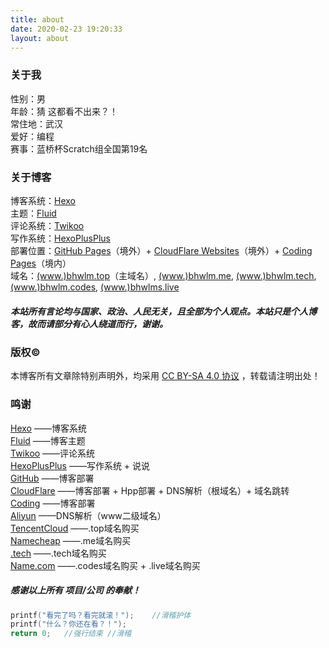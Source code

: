```yaml
---
title: about
date: 2020-02-23 19:20:33
layout: about
---
```


### 关于我
性别：男  
年龄：猜 <span class="heimu" title="你知道的太多了">这都看不出来？！</span>  
常住地：武汉  
爱好：编程  
赛事：蓝桥杯Scratch组全国第19名  

### 关于博客
博客系统：[Hexo](https://hexo.io/)  
主题：[Fluid](https://github.com/fluid-dev/hexo-theme-fluid)  
评论系统：[Twikoo](https://twikoo.js.org/)  
写作系统：[HexoPlusPlus](https://hexoplusplus.js.org/)  
部署位置：[GitHub Pages](https://github.com/)（境外）+ [CloudFlare Websites](https://www.cloudflare.com/)（境外）+ [Coding Pages](https://coding.net/)（境内）  
域名：[(www.)bhwlm.top](https://www.bhwlm.top)（主域名）, [(www.)bhwlm.me](https://www.bhwlm.me), [(www.)bhwlm.tech](https://www.bhwlm.tech), [(www.)bhwlm.codes](https://www.bhwlm.codes), [(www.)bhwlms.live](https://www.bhwlms.live)  
##### 本站所有言论均与国家、政治、人民无关，且全部为个人观点。本站只是个人博客，故而请部分有心人绕道而行，谢谢。

### 版权©
本博客所有文章除特别声明外，均采用 [CC BY-SA 4.0 协议](https://creativecommons.org/licenses/by-sa/4.0/deed.zh) ，转载请注明出处！  

### 鸣谢
[Hexo](https://hexo.io/) ——博客系统  
[Fluid](https://github.com/fluid-dev/hexo-theme-fluid) ——博客主题  
[Twikoo](https://twikoo.js.org/) ——评论系统  
[HexoPlusPlus](https://hexoplusplus.js.org/) ——写作系统 + 说说  
[GitHub](https://github.com/) ——博客部署  
[CloudFlare](https://www.cloudflare.com/) ——博客部署 + Hpp部署 + DNS解析（根域名）+ 域名跳转  
[Coding](https://coding.net/) ——博客部署  
[Aliyun](https://aliyun.com/) ——DNS解析（www二级域名）  
[TencentCloud](https://cloud.tencent.com/) ——.top域名购买  
[Namecheap](https://www.namecheap.com/) ——.me域名购买  
[.tech](https://get.tech/) ——.tech域名购买  
[Name.com](https://name.com/) ——.codes域名购买 + .live域名购买  
##### 感谢以上所有 项目/公司 的奉献！

```c
printf("看完了吗？看完就滚！");    //滑稽护体
printf("什么？你还在看？！");
return 0;   //强行结束 //滑稽
```
